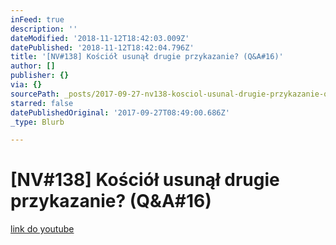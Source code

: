 ```yaml
---
inFeed: true
description: ''
dateModified: '2018-11-12T18:42:03.009Z'
datePublished: '2018-11-12T18:42:04.796Z'
title: '[NV#138] Kościół usunął drugie przykazanie? (Q&A#16)'
author: []
publisher: {}
via: {}
sourcePath: _posts/2017-09-27-nv138-kosciol-usunal-drugie-przykazanie-qanda16.md
starred: false
datePublishedOriginal: '2017-09-27T08:49:00.686Z'
_type: Blurb

---
```

# \[NV\#138\] Kościół usunął drugie przykazanie? (Q&A\#16)
[link do youtube][0]

[0]: https://www.youtube.com/watch?v=vPwDX2LvccU